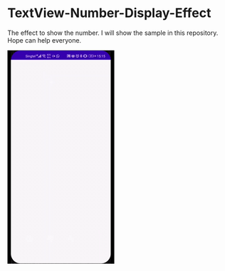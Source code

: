 # TextView-Number-Display-Effect
The effect to show the number. I will show the sample in this repository. Hope can help everyone.

![](numberDisplayEffect.gif)
